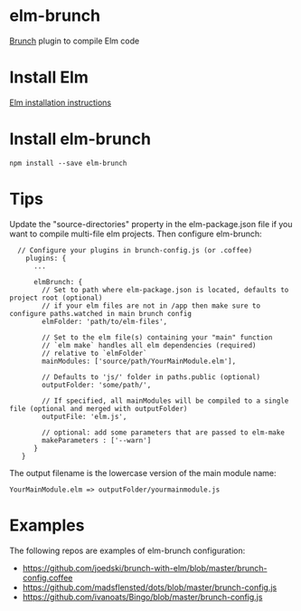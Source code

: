 # elm-brunch
[Brunch](http://brunch.io) plugin to compile Elm code

# Install Elm
[Elm installation instructions](http://elm-lang.org/Install.elm)

# Install elm-brunch
```
npm install --save elm-brunch
```

# Tips
Update the "source-directories" property in the elm-package.json file if you want to compile multi-file elm projects.
Then configure elm-brunch:

```
  // Configure your plugins in brunch-config.js (or .coffee)
    plugins: {
      ...

      elmBrunch: {
        // Set to path where elm-package.json is located, defaults to project root (optional)
        // if your elm files are not in /app then make sure to configure paths.watched in main brunch config
        elmFolder: 'path/to/elm-files',

        // Set to the elm file(s) containing your "main" function
        // `elm make` handles all elm dependencies (required)
        // relative to `elmFolder`
        mainModules: ['source/path/YourMainModule.elm'],

        // Defaults to 'js/' folder in paths.public (optional)
        outputFolder: 'some/path/',

        // If specified, all mainModules will be compiled to a single file (optional and merged with outputFolder)
        outputFile: 'elm.js',

        // optional: add some parameters that are passed to elm-make
        makeParameters : ['--warn']
      }
   }

```

The output filename is the lowercase version of the main module name:
```
YourMainModule.elm => outputFolder/yourmainmodule.js
```

# Examples
The following repos are examples of elm-brunch configuration:
- https://github.com/joedski/brunch-with-elm/blob/master/brunch-config.coffee
- https://github.com/madsflensted/dots/blob/master/brunch-config.js
- https://github.com/ivanoats/Bingo/blob/master/brunch-config.js
